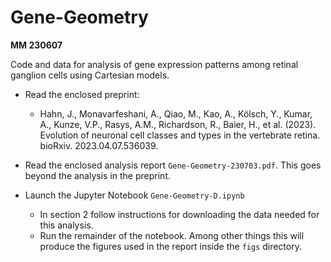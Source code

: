 # Gene-Geometry

**MM 230607**

Code and data for analysis of gene expression patterns among retinal ganglion cells using Cartesian models.
 
-  Read the enclosed preprint:
 
	- Hahn, J., Monavarfeshani, A., Qiao, M., Kao, A., Kölsch, Y., Kumar, A., Kunze, V.P., Rasys, A.M., Richardson, R., Baier, H., et al. (2023). Evolution of neuronal cell classes and types in the vertebrate retina. bioRxiv. 2023.04.07.536039.
	
- Read the enclosed analysis report `Gene-Geometry-230703.pdf`. This goes beyond the analysis in the preprint.

- Launch the Jupyter Notebook `Gene-Geometry-D.ipynb`
	- In section 2 follow instructions for downloading the data needed for this analysis.
	- Run the remainder of the notebook. Among other things this will produce the figures used in the report inside the `figs` directory.

